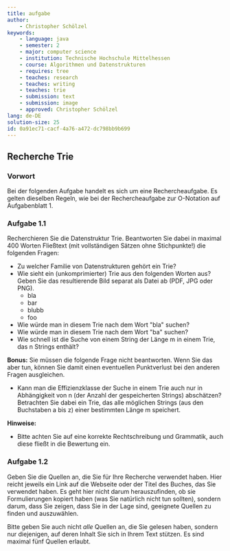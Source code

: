 ```yaml
---
title: aufgabe
author:
    - Christopher Schölzel
keywords:
    - language: java
    - semester: 2
    - major: computer science
    - institution: Technische Hochschule Mittelhessen
    - course: Algorithmen und Datenstrukturen
    - requires: tree
    - teaches: research
    - teaches: writing
    - teaches: trie
    - submission: text
    - submission: image
    - approved: Christopher Schölzel
lang: de-DE
solution-size: 25
id: 0a91ec71-cacf-4a76-a472-dc798bb9b699
---
```


## Recherche Trie

### Vorwort

Bei der folgenden Aufgabe handelt es sich um eine Rechercheaufgabe. Es gelten dieselben Regeln, wie bei der Rechercheaufgabe zur O-Notation auf Aufgabenblatt 1.

### Aufgabe 1.1

Recherchieren Sie die Datenstruktur Trie. Beantworten Sie dabei in maximal 400 Worten Fließtext (mit vollständigen Sätzen ohne Stichpunkte!) die folgenden Fragen:

* Zu welcher Familie von Datenstrukturen gehört ein Trie?
* Wie sieht ein (unkomprimierter) Trie aus den folgenden Worten aus? Geben Sie das resultierende Bild separat als Datei ab (PDF, JPG oder PNG).
  * bla
  * bar
  * blubb
  * foo
* Wie würde man in diesem Trie nach dem Wort "bla" suchen?
* Wie würde man in diesem Trie nach dem Wort "ba" suchen?
* Wie schnell ist die Suche von einem String der Länge m in einem Trie, das n Strings enthält?

**Bonus:** Sie müssen die folgende Frage nicht beantworten. Wenn Sie das aber tun, können Sie damit einen eventuellen Punktverlust bei den anderen Fragen ausgleichen.

* Kann man die Effizienzklasse der Suche in einem Trie auch nur in Abhängigkeit von n (der Anzahl der gespeicherten Strings) abschätzen? Betrachten Sie dabei ein Trie, das alle möglichen Strings (aus den Buchstaben a bis z) einer bestimmten Länge m speichert.

**Hinweise:**

* Bitte achten Sie auf eine korrekte Rechtschreibung und Grammatik, auch diese fließt in die Bewertung ein.

### Aufgabe 1.2

Geben Sie die Quellen an, die Sie für Ihre Recherche verwendet haben. Hier reicht jeweils ein Link auf die Webseite oder der Titel des Buches, das Sie verwendet haben.
Es geht hier nicht darum herauszufinden, ob sie Formulierungen kopiert haben (was Sie natürlich nicht tun sollten), sondern darum, dass Sie zeigen, dass Sie in der Lage sind, geeignete Quellen zu finden und auszuwählen.

Bitte geben Sie auch nicht *alle* Quellen an, die Sie gelesen haben, sondern nur diejenigen, auf deren Inhalt Sie sich in Ihrem Text stützen.
Es sind maximal fünf Quellen erlaubt.
